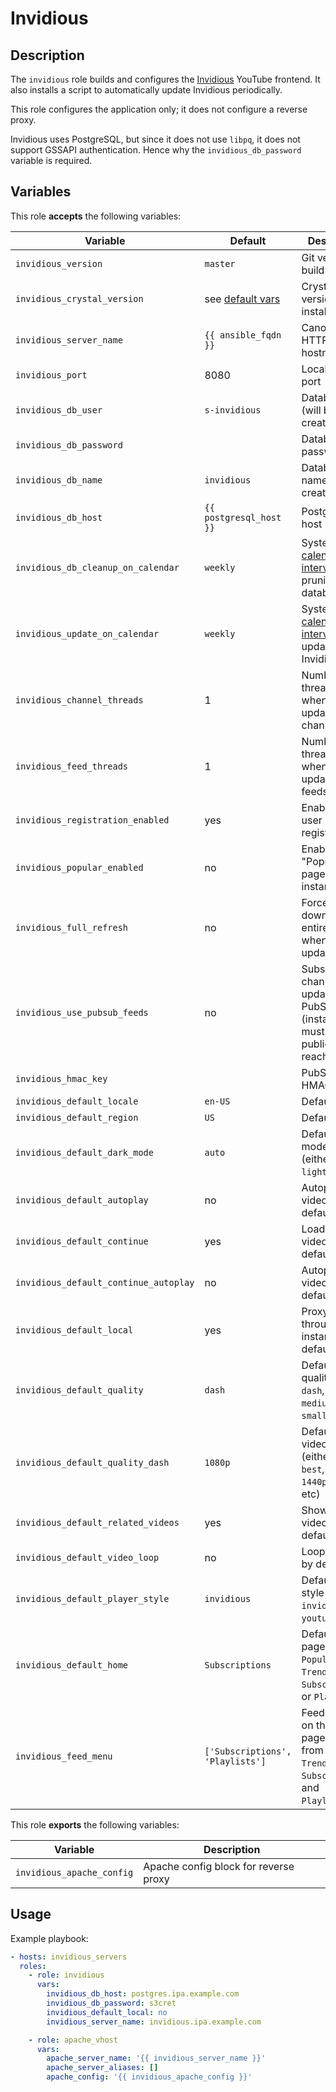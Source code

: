 Invidious
=========

Description
-----------

The `invidious` role builds and configures the [Invidious](https://invidious.io/)
YouTube frontend. It also installs a script to automatically update Invidious
periodically.

This role configures the application only; it does not configure a reverse
proxy.

Invidious uses PostgreSQL, but since it does not use `libpq`, it does not
support GSSAPI authentication. Hence why the `invidious_db_password` variable
is required.

Variables
---------

This role **accepts** the following variables:

Variable                              | Default                               | Description
--------------------------------------|---------------------------------------|------------
`invidious_version`                   | `master`                              | Git version to build
`invidious_crystal_version`           | see [default vars](defaults/main.yml) | Crystal version to install
`invidious_server_name`               | `{{ ansible_fqdn }}`                  | Canonical HTTP hostname
`invidious_port`                      | 8080                                  | Local listening port
`invidious_db_user`                   | `s-invidious`                         | Database user (will be created)
`invidious_db_password`               | &nbsp;                                | Database password
`invidious_db_name`                   | `invidious`                           | Database name (will be created)
`invidious_db_host`                   | `{{ postgresql_host }}`               | PostgreSQL host
`invidious_db_cleanup_on_calendar`    | `weekly`                              | Systemd [calendar interval](https://www.freedesktop.org/software/systemd/man/systemd.time.html#Calendar%20Events) for pruning database
`invidious_update_on_calendar`        | `weekly`                              | Systemd [calendar interval](https://www.freedesktop.org/software/systemd/man/systemd.time.html#Calendar%20Events) for updating Invidious
`invidious_channel_threads`           | 1                                     | Number of threads to use when updating channels
`invidious_feed_threads`              | 1                                     | Number of threads to use when updating RSS feeds
`invidious_registration_enabled`      | yes                                   | Enable new user registration
`invidious_popular_enabled`           | no                                    | Enable "Popular" page for this instance
`invidious_full_refresh`              | no                                    | Forcefully re-download entire channel when updating
`invidious_use_pubsub_feeds`          | no                                    | Subscribe to channel updates via PubSub (instance must be publicly reachable)
`invidious_hmac_key`                  | &nbsp;                                | PubSub HMAC key
`invidious_default_locale`            | `en-US`                               | Default locale
`invidious_default_region`            | `US`                                  | Default region
`invidious_default_dark_mode`         | `auto`                                | Default dark mode setting (either `dark`, `light`, or `auto`)
`invidious_default_autoplay`          | no                                    | Autoplay videos by default
`invidious_default_continue`          | yes                                   | Load next video by default
`invidious_default_continue_autoplay` | no                                    | Autoplay next video by default
`invidious_default_local`             | yes                                   | Proxy videos through instance by default
`invidious_default_quality`           | `dash`                                | Default video quality (either `dash`, `hd720`, `medium`, or `small`)
`invidious_default_quality_dash`      | `1080p`                               | Default `dash` video quality (either `auto`, `best`, `worst`, `1440p`, `1080p`, etc)
`invidious_default_related_videos`    | yes                                   | Show related videos by default
`invidious_default_video_loop`        | no                                    | Loop videos by default
`invidious_default_player_style`      | `invidious`                           | Default player style (either `invidious` or `youtube`)
`invidious_default_home`              | `Subscriptions`                       | Default home page (either `Popular`, `Trending`, `Subscriptions`, or `Playlists`)
`invidious_feed_menu`                 | `['Subscriptions', 'Playlists']`      | Feeds to show on the home page (choose from `Popular`, `Trending`, `Subscriptions`, and `Playlists`)


This role **exports** the following variables:

Variable                  | Description
--------------------------|------------
`invidious_apache_config` | Apache config block for reverse proxy

Usage
-----

Example playbook:

````yaml
- hosts: invidious_servers
  roles:
    - role: invidious
      vars:
        invidious_db_host: postgres.ipa.example.com
        invidious_db_password: s3cret
        invidious_default_local: no
        invidious_server_name: invidious.ipa.example.com

    - role: apache_vhost
      vars:
        apache_server_name: '{{ invidious_server_name }}'
        apache_server_aliases: []
        apache_config: '{{ invidious_apache_config }}'
````
